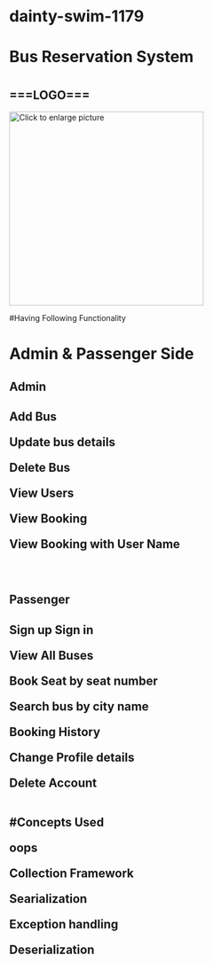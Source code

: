 # dainty-swim-1179
<h1>Bus Reservation System<h1/>
<h2>===LOGO===</h2>
<img src="https://drive.google.com/uc?export=view&id=16AQ0Jf5e92IBs9pGbuLwI-ocfoyLPvkS" style="width: 350px; max-width: 100%; height: auto"; title="Click to enlarge picture" />

#Having Following Functionality
  <h1> Admin & Passenger Side</h1>
  <h2>Admin<h2/>
    
  <p>Add Bus<p/>
  <p>Update bus details</p>
  <p>Delete Bus<p/>
  <p>View Users<p/>
  <p>View Booking<p/>
  <p>View Booking with User Name<p/>
    <br>
  <h2>Passenger<h2/>
    
   <p>Sign up Sign in<p/>
   <p>View All Buses<p/>
   <p>Book Seat by seat number<p/>
   <p>Search bus by city name<p/>
   <p> Booking History<p/>
   <p>Change Profile details<p/>
   <p>Delete Account<p/>
<br>
#Concepts Used
 <p>oops</p>
 <p>Collection Framework</p>
 <p>Searialization</p>
 <p>Exception handling</p>
 <p>Deserialization</p>
